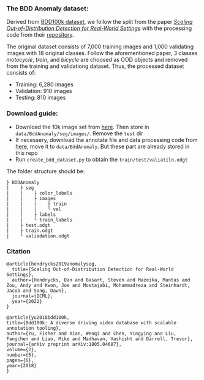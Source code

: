 ### The BDD Anomaly dataset:
Derived from [BDD100k dataset](https://bdd-data.berkeley.edu/portal.html), we follow the split from the paper [*Scaling Out-of-Distribution Detection for Real-World Settings*](https://arxiv.org/pdf/1911.11132.pdf) with the processing code from their [repository](https://github.com/hendrycks/anomaly-seg).

The original dataset consists of 7,000 training images and 1,000 validating images with 18 original classes. Follow the aforementioned paper, 3 classes *motocycle*, *train*, and *bicycle* are choosed as OOD objects and removed from the training and validationg dataset. Thus, the processed dataset consists of:
+ Training: 6,280 images
+ Validation: 910 images
+ Testing: 810 images  

### Download guide:

+ Download the 10k image set from [here](https://bdd-data.berkeley.edu/portal.html). Then store in `data/BddAnomaly/seg/images/`. Remove the `test` dir
+ If necessery, download the annotate file and data processing code from [here](https://github.com/hendrycks/anomaly-seg), move it to `data/BddAnomaly`. But these part are already stored in this repo
+ Run `create_bdd_dataset.py` to obtain the `train/test/valiatiln.odgt`

The folder structure should be:
    
    ├ BDDAnomaly
    |    ├ seg
    |    |    ├ color_labels
    |    |    ├ images
    |    |    |    ├ train
    |    |    |    └ val
    |    |    ├ labels
    |    |    └ train_labels
    |    ├ test.odgt
    |    ├ train.odgt
    |    └ valiadation.odgt

### Citation

    @article{hendrycks2019anomalyseg,
      title={Scaling Out-of-Distribution Detection for Real-World Settings},
      author={Hendrycks, Dan and Basart, Steven and Mazeika, Mantas and Zou, Andy and Kwon, Joe and Mostajabi, Mohammadreza and Steinhardt, Jacob and Song, Dawn},
      journal={ICML},
      year={2022}
    }

    @article{yu2018bdd100k,
    title={Bdd100k: A diverse driving video database with scalable annotation tooling},
    author={Yu, Fisher and Xian, Wenqi and Chen, Yingying and Liu, Fangchen and Liao, Mike and Madhavan, Vashisht and Darrell, Trevor},
    journal={arXiv preprint arXiv:1805.04687},
    volume={2},
    number={5},
    pages={6},
    year={2018}
    }
